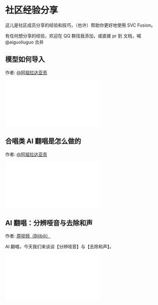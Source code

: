 # 社区经验分享

这儿是社区成员分享的经验和技巧，（也许）帮助你更好地使用 SVC Fusion。

有任何想分享的经验，欢迎在 QQ 群找我添加，或直接 pr 到 文档，喊 @aiguoliuguo 合并

## 模型如何导入

作者: [@阿祖拉达亚贡](https://space.bilibili.com/28723812)

<iframe src="//player.bilibili.com/player.html?isOutside=true&aid=115037461220528&bvid=BV1RpYYzpERB&cid=31734435789&p=1" scrolling="no" border="0" frameborder="no" framespacing="0" allowfullscreen="true"></iframe>

## 合唱类 AI 翻唱是怎么做的

作者: [@阿祖拉达亚贡](https://space.bilibili.com/28723812)

<iframe src="//player.bilibili.com/player.html?isOutside=true&aid=113628778859194&bvid=BV1iKqCYEE4e&cid=27275167464&p=1" scrolling="no" border="0" frameborder="no" framespacing="0" allowfullscreen="true"></iframe>

## AI 翻唱：分辨哑音与去除和声

作者: [原视频（Bilibili）](https://www.bilibili.com/video/BV1YeenzJExZ)

AI 翻唱，今天我们来谈谈【分辨哑音】与【去除和声】。

<iframe src="//player.bilibili.com/player.html?isOutside=true&bvid=BV1YeenzJExZ&p=1" scrolling="no" border="0" frameborder="no" framespacing="0" allowfullscreen="true"></iframe>
